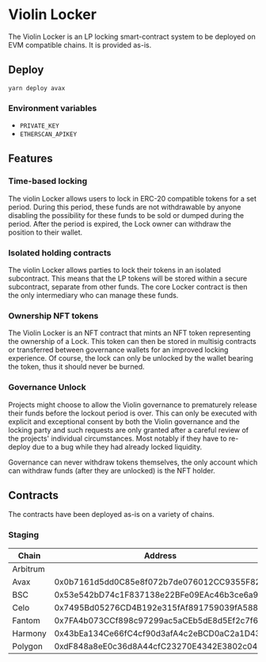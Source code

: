 # Violin Locker
The Violin Locker is an LP locking smart-contract system to be deployed on EVM compatible chains. It is provided as-is.

## Deploy
```
yarn deploy avax
```

### Environment variables
- `PRIVATE_KEY`
- `ETHERSCAN_APIKEY`


## Features
### Time-based locking
The violin Locker allows users to lock in ERC-20 compatible tokens for a set period. During this period, these funds are not withdrawable by anyone disabling the possibility for these funds to be sold or dumped during the period. After the period is expired, the Lock owner can withdraw the position to their wallet.

### Isolated holding contracts
The violin Locker allows parties to lock their tokens in an isolated subcontract. This means that the LP tokens will be stored within a secure subcontract, separate from other funds. The core Locker contract is then the only intermediary who can manage these funds.

### Ownership NFT tokens
The Violin Locker is an NFT contract that mints an NFT token representing the ownership of a Lock. This token can then be stored in multisig contracts or transferred between governance wallets for an improved locking experience. Of course, the lock can only be unlocked by the wallet bearing the token, thus it should never be burned.

### Governance Unlock
Projects might choose to allow the Violin governance to prematurely release their funds before the lockout period is over. This can only be executed with explicit and exceptional consent by both the Violin governance and the locking party and such requests are only granted after a careful review of the projects' individual circumstances. Most notably if they have to re-deploy due to a bug while they had already locked liquidity.

Governance can never withdraw tokens themselves, the only account which can withdraw funds (after they are unlocked) is the NFT holder.

## Contracts
The contracts have been deployed as-is on a variety of chains.

### Staging

| Chain    | Address                                    |
| -------- | ------------------------------------------ |
| Arbitrum | 
| Avax     | 0x0b7161d5dd0C85e8f072b7de076012CC9355F82C |
| BSC      | 0x53e542bD74c1F837138e22BFe09EAc46b3ce6a92 |
| Celo     | 0x7495Bd05276CD4B192e315fAf891759039fA5884 |
| Fantom   | 0x7FA4b073CCf898c97299ac5aCEb5dE8d5Ef2c7f6 |
| Harmony  | 0x43bEa134Ce66fC4cf90d3afA4c2eBCD0aC2a1D43 |
| Polygon  | 0xdF848a8eE0c36d8A44cfC23270E4342E3802c040 |